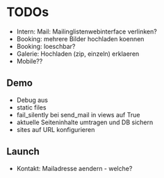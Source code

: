 TODOs
=====
* Intern: Mail: Mailinglistenwebinterface verlinken?
* Booking: mehrere Bilder hochladen koennen
* Booking: loeschbar?
* Galerie: Hochladen (zip, einzeln) erklaeren
* Mobile??

Demo
----
* Debug aus
* static files
* fail_silently bei send_mail in views auf True
* aktuelle Seiteninhalte umtragen und DB sichern
* sites auf URL konfigurieren

Launch
------
* Kontakt: Mailadresse aendern - welche?
